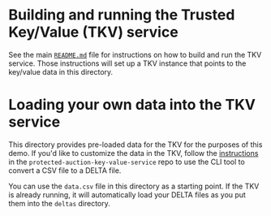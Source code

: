 # Building and running the Trusted Key/Value (TKV) service

See the main [`README.md`](/README.md) file for instructions on how to build and run the TKV service. Those instructions will set up a TKV instance that points to the key/value data in this directory.

# Loading your own data into the TKV service

This directory provides pre-loaded data for the TKV for the purposes of this demo. If you'd like to customize the data in the TKV, follow the [instructions](https://github.com/privacysandbox/protected-auction-key-value-service/blob/release-1.0/docs/data_loading/loading_data.md#using-the-cli-tool-to-generate-delta-and-snapshot-files) in the `protected-auction-key-value-service` repo to use the CLI tool to convert a CSV file to a DELTA file.

You can use the `data.csv` file in this directory as a starting point. If the TKV is already running, it will automatically load your DELTA files as you put them into the `deltas` directory.